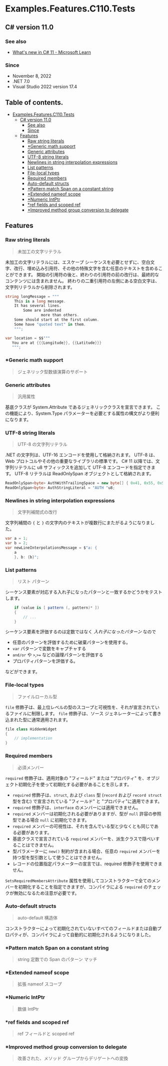 # Examples.Features.C110.Tests

## C# version 11.0

### See also

* [What's new in C# 11 - Microsoft Learn](https://learn.microsoft.com/ja-jp/dotnet/csharp/whats-new/csharp-11)

### Since

- November 8, 2022
- .NET 7.0
- Visual Studio 2022 version 17.4


## Table of contents. <!-- omit in toc -->

- [Examples.Features.C110.Tests](#examplesfeaturesc110tests)
  - [C# version 11.0](#c-version-110)
    - [See also](#see-also)
    - [Since](#since)
  - [Features](#features)
    - [Raw string literals](#raw-string-literals)
    - [\*Generic math support](#generic-math-support)
    - [Generic attributes](#generic-attributes)
    - [UTF-8 string literals](#utf-8-string-literals)
    - [Newlines in string interpolation expressions](#newlines-in-string-interpolation-expressions)
    - [List patterns](#list-patterns)
    - [File-local types](#file-local-types)
    - [Required members](#required-members)
    - [Auto-default structs](#auto-default-structs)
    - [\*Pattern match Span on a constant string](#pattern-match-span-on-a-constant-string)
    - [\*Extended nameof scope](#extended-nameof-scope)
    - [\*Numeric IntPtr](#numeric-intptr)
    - [\*ref fields and scoped ref](#ref-fields-and-scoped-ref)
    - [\*Improved method group conversion to delegate](#improved-method-group-conversion-to-delegate)

## Features

### Raw string literals

> 未加工の文字リテラル

未加工の文字リテラルには、エスケープ シーケンスを必要とせずに、空白文字、改行、埋め込み引用符、その他の特殊文字を含む任意のテキストを含めることができます。 
開始の引用符の後と、終わりの引用符の前の改行は、最終的なコンテンツには含まれません。
終わりの二重引用符の左側にある空白文字は、文字列リテラルから削除されます。

```cs
string longMessage = """
    This is a long message.
    It has several lines.
        Some are indented
                more than others.
    Some should start at the first column.
    Some have "quoted text" in them.
    """;

var location = $$"""
   You are at {{{Longitude}}, {{Latitude}}}
   """;
```

### *Generic math support

> ジェネリック型数値演算のサポート

### Generic attributes

> 汎用属性

基底クラスが System.Attribute であるジェネリッククラスを宣言できます。 
この機能により、System.Type パラメーターを必要とする属性の構文がより便利になります。

### UTF-8 string literals

> UTF-8 の文字列リテラル

.NET の文字列は、UTF-16 エンコードを使用して格納されます。 UTF-8 は、Web プロトコルやその他の重要なライブラリの標準です。
C# 11 以降では、文字列リテラルに u8 サフィックスを追加して UTF-8 エンコードを指定できます。 
UTF-8 リテラルは ReadOnlySpan<byte> オブジェクトとして格納されます。

```cs
ReadOnlySpan<byte> AuthWithTrailingSpace = new byte[] { 0x41, 0x55, 0x54, 0x48, 0x20 };
ReadOnlySpan<byte> AuthStringLiteral = "AUTH "u8;
```


### Newlines in string interpolation expressions

> 文字列補間式の改行

文字列補間の `{` と `}` の文字内のテキストが複数行にまたがるようになりました。

```cs
var a = 1;
var b = 2;
var newLineInterpolationsMessage = $"a: {
    a
    }, b: {b}";
```


### List patterns

> リスト パターン

シーケンス要素が対応する入れ子になったパターンと一致するかどうかをテストします。

```cs
    if (value is [ pattern (, pattern)* ])
    {
        // ...
    }
```

シーケンス要素を評価するのは定数ではなく *入れ子になったパターン* なので

- 任意のパターンを評価するために破棄パターンを使用する。
- `var` パターンで変数をキャプチャする
- `and/or` や `>`,`>=` などの論理パターンを評価する
- プロパティパターンを評価する。

などができます。

### File-local types

> ファイルローカル型

`file` 修飾子は、最上位レベルの型のスコープと可視性を、それが宣言されているファイルに制限します。
`file` 修飾子は、ソース ジェネレーターによって書き込まれた型に通常適用されます。 

```cs
file class HiddenWidget
{
    // implementation
}

```


### Required members

> 必須メンバー

`required` 修飾子は、適用対象の "フィールド" または "プロパティ" を、オブジェクト初期化子を使って初期化する必要があることを示します。

- `required` 修飾子は、`struct`, および `class` 型 (`record` および `record struct` 型を含む) で宣言されている "フィールド" と "プロパティ"に適用できます。
- `required` 修飾子は、`interface` のメンバーには適用できません。
- `required` メンバーは初期化される必要がありますが、型が `null` 許容の参照型である場合 `null` に初期化できます。
- `required` メンバーの可視性は、それを含んでいる型と少なくとも同じである必要があります。
- 基底クラスで宣言されている `required` メンバーを、派生クラスで隠ぺいすることはできません。
- 型パラメーターに `new()` 制約が含まれる場合、任意の `required` メンバーを持つ型を型引数として使うことはできません。
- レコードの位置指定パラメーターの宣言では、required 修飾子を使用できません。

`SetsRequiredMembersAttribute` 属性を使用してコンストラクターで全てのメンバーを初期化することを指定できますが、コンパイラによる `required` のチェックが無効になるため注意が必要です。
 

### Auto-default structs

> auto-default 構造体

コンストラクターによって初期化されていないすべてのフィールドまたは自動プロパティが、コンパイラによって自動的に初期化されるようになりました。


### *Pattern match Span<char> on a constant string

> string 定数での Span<char> のパターン マッチ

### *Extended nameof scope

> 拡張 nameof スコープ

### *Numeric IntPtr

> 数値 IntPtr

### *ref fields and scoped ref

> ref フィールドと scoped ref

### *Improved method group conversion to delegate

> 改善された、メソッド グループからデリゲートへの変換

